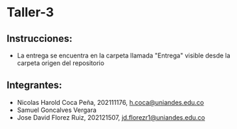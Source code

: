 # Taller-3

## Instrucciones:
* La entrega se encuentra en la carpeta llamada "Entrega" visible desde la carpeta origen del repositorio


## Integrantes:
* Nicolas Harold Coca Peña, 202111176, h.coca@uniandes.edu.co
* Samuel Goncalves Vergara
* Jose David Florez Ruiz, 202121507, jd.florezr1@uniandes.edu.co